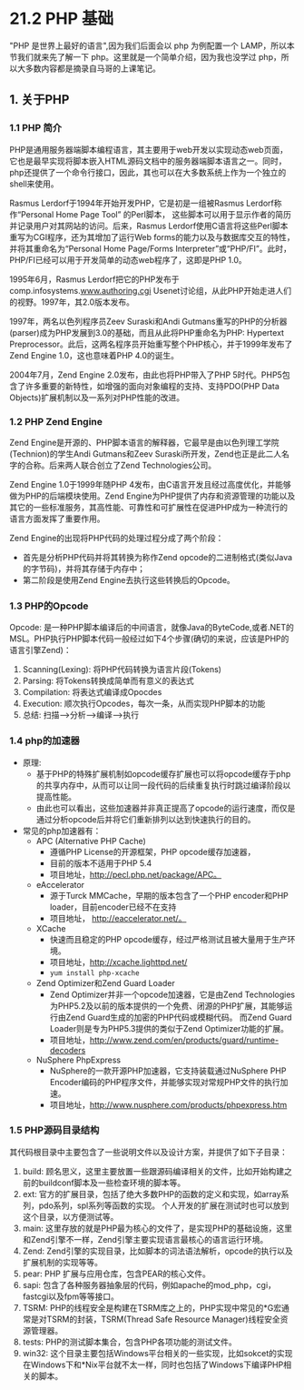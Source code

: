 # 21.2 PHP 基础
"PHP 是世界上最好的语言",因为我们后面会以 php 为例配置一个 LAMP，所以本节我们就来先了解一下 php。这里就是一个简单介绍，因为我也没学过 php，所以大多数内容都是摘录自马哥的上课笔记。

## 1. 关于PHP

### 1.1 PHP 简介
PHP是通用服务器端脚本编程语言，其主要用于web开发以实现动态web页面，它也是最早实现将脚本嵌入HTML源码文档中的服务器端脚本语言之一。同时，php还提供了一个命令行接口，因此，其也可以在大多数系统上作为一个独立的shell来使用。

Rasmus Lerdorf于1994年开始开发PHP，它是初是一组被Rasmus Lerdorf称作“Personal Home Page Tool” 的Perl脚本， 这些脚本可以用于显示作者的简历并记录用户对其网站的访问。后来，Rasmus Lerdorf使用C语言将这些Perl脚本重写为CGI程序，还为其增加了运行Web forms的能力以及与数据库交互的特性，并将其重命名为“Personal Home Page/Forms Interpreter”或“PHP/FI”。此时，PHP/FI已经可以用于开发简单的动态web程序了，这即是PHP 1.0。

1995年6月，Rasmus Lerdorf把它的PHP发布于comp.infosystems.www.authoring.cgi Usenet讨论组，从此PHP开始走进人们的视野。1997年，其2.0版本发布。

1997年，两名以色列程序员Zeev Suraski和Andi Gutmans重写的PHP的分析器(parser)成为PHP发展到3.0的基础，而且从此将PHP重命名为PHP: Hypertext Preprocessor。此后，这两名程序员开始重写整个PHP核心，并于1999年发布了Zend Engine 1.0，这也意味着PHP 4.0的诞生。

2004年7月，Zend Engine 2.0发布，由此也将PHP带入了PHP 5时代。PHP5包含了许多重要的新特性，如增强的面向对象编程的支持、支持PDO(PHP Data Objects)扩展机制以及一系列对PHP性能的改进。

### 1.2 PHP Zend Engine
Zend Engine是开源的、PHP脚本语言的解释器，它最早是由以色列理工学院(Technion)的学生Andi Gutmans和Zeev Suraski所开发，Zend也正是此二人名字的合称。后来两人联合创立了Zend Technologies公司。

Zend Engine 1.0于1999年随PHP 4发布，由C语言开发且经过高度优化，并能够做为PHP的后端模块使用。Zend Engine为PHP提供了内存和资源管理的功能以及其它的一些标准服务，其高性能、可靠性和可扩展性在促进PHP成为一种流行的语言方面发挥了重要作用。

Zend Engine的出现将PHP代码的处理过程分成了两个阶段：
- 首先是分析PHP代码并将其转换为称作Zend opcode的二进制格式(类似Java的字节码)，并将其存储于内存中；
- 第二阶段是使用Zend Engine去执行这些转换后的Opcode。

### 1.3 PHP的Opcode
Opcode: 是一种PHP脚本编译后的中间语言，就像Java的ByteCode,或者.NET的MSL。PHP执行PHP脚本代码一般经过如下4个步骤(确切的来说，应该是PHP的语言引擎Zend)：
1. Scanning(Lexing): 将PHP代码转换为语言片段(Tokens)
2. Parsing: 将Tokens转换成简单而有意义的表达式
3. Compilation: 将表达式编译成Opocdes
4. Execution: 顺次执行Opcodes，每次一条，从而实现PHP脚本的功能
5. 总结: 扫描-->分析-->编译-->执行


### 1.4 php的加速器
- 原理:
    - 基于PHP的特殊扩展机制如opcode缓存扩展也可以将opcode缓存于php的共享内存中，从而可以让同一段代码的后续重复执行时跳过编译阶段以提高性能。
    - 由此也可以看出，这些加速器并非真正提高了opcode的运行速度，而仅是通过分析opcode后并将它们重新排列以达到快速执行的目的。
- 常见的php加速器有：
    - APC (Alternative PHP Cache)
        - 遵循PHP License的开源框架，PHP opcode缓存加速器，
        - 目前的版本不适用于PHP 5.4
        - 项目地址，http://pecl.php.net/package/APC。
    - eAccelerator
        - 源于Turck MMCache，早期的版本包含了一个PHP encoder和PHP loader，目前encoder已经不在支持
        - 项目地址， http://eaccelerator.net/。
    - XCache
        - 快速而且稳定的PHP opcode缓存，经过严格测试且被大量用于生产环境。
        - 项目地址，http://xcache.lighttpd.net/
        - `yum install php-xcache`
    - Zend Optimizer和Zend Guard Loader
        - Zend Optimizer并非一个opcode加速器，它是由Zend Technologies为PHP5.2及以前的版本提供的一个免费、闭源的PHP扩展，其能够运行由Zend Guard生成的加密的PHP代码或模糊代码。 而Zend Guard Loader则是专为PHP5.3提供的类似于Zend Optimizer功能的扩展。
        - 项目地址，http://www.zend.com/en/products/guard/runtime-decoders
    - NuSphere PhpExpress
        - NuSphere的一款开源PHP加速器，它支持装载通过NuSphere PHP Encoder编码的PHP程序文件，并能够实现对常规PHP文件的执行加速。
        - 项目地址，http://www.nusphere.com/products/phpexpress.htm

### 1.5 PHP源码目录结构
其代码根目录中主要包含了一些说明文件以及设计方案，并提供了如下子目录：
1. build: 顾名思义，这里主要放置一些跟源码编译相关的文件，比如开始构建之前的buildconf脚本及一些检查环境的脚本等。
2. ext: 官方的扩展目录，包括了绝大多数PHP的函数的定义和实现，如array系列，pdo系列，spl系列等函数的实现。 个人开发的扩展在测试时也可以放到这个目录，以方便测试等。
3. main: 这里存放的就是PHP最为核心的文件了，是实现PHP的基础设施，这里和Zend引擎不一样，Zend引擎主要实现语言最核心的语言运行环境。
4. Zend: Zend引擎的实现目录，比如脚本的词法语法解析，opcode的执行以及扩展机制的实现等等。
5. pear: PHP 扩展与应用仓库，包含PEAR的核心文件。
6. sapi: 包含了各种服务器抽象层的代码，例如apache的mod_php，cgi，fastcgi以及fpm等等接口。
7. TSRM: PHP的线程安全是构建在TSRM库之上的，PHP实现中常见的*G宏通常是对TSRM的封装，TSRM(Thread Safe Resource Manager)线程安全资源管理器。
8. tests: PHP的测试脚本集合，包含PHP各项功能的测试文件。
9. win32: 这个目录主要包括Windows平台相关的一些实现，比如sokcet的实现在Windows下和*Nix平台就不太一样，同时也包括了Windows下编译PHP相关的脚本。
